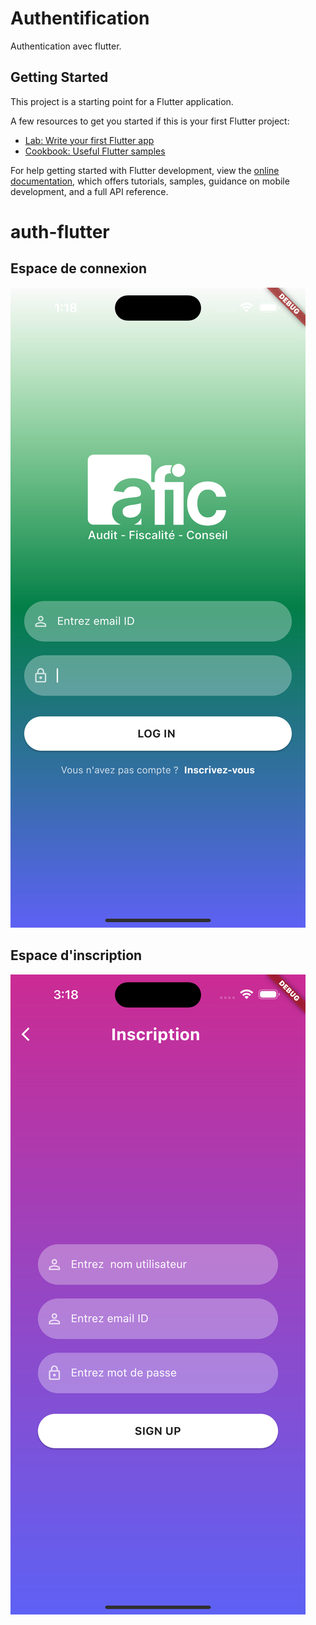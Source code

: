 # Authentification 

Authentication avec flutter.

## Getting Started

This project is a starting point for a Flutter application.

A few resources to get you started if this is your first Flutter project:

- [Lab: Write your first Flutter app](https://docs.flutter.dev/get-started/codelab)
- [Cookbook: Useful Flutter samples](https://docs.flutter.dev/cookbook)

For help getting started with Flutter development, view the
[online documentation](https://docs.flutter.dev/), which offers tutorials,
samples, guidance on mobile development, and a full API reference.

# auth-flutter

## Espace de connexion 

![App ](https://github.com/daoudakala/auth-flutter/blob/main/assets/images/Auth-flutter.png?raw=true)


## Espace d'inscription 

![Sign up ](https://github.com/daoudakala/auth-flutter/blob/main/assets/images/signup.png?raw=true)

